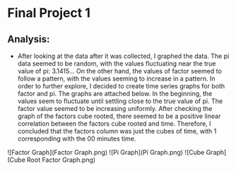# Final Project 1

## Analysis:

* After looking at the data after it was collected, I graphed the data. The pi data seemed to be random, with the values fluctuating near the true value of pi: 3.1415... On the other hand, the values of factor seemed to follow a pattern, with the values seeming to increase in a pattern. In order to further explore, I decided to create time series graphs for both factor and pi. The graphs are attached below. In the beginning, the values seem to fluctuate until settling close to the true value of pi. The factor value seemed to be increasing uniformly. After checking the graph of the factors cube rooted, there seemed to be a positive linear correlation between the factors cube rooted and time. Therefore, I concluded that the factors column was just the cubes of time, with 1 corresponding with the 00 minutes time.

![Factor Graph](Factor Graph.png)
![Pi Graph](Pi Graph.png)
![Cube Graph](Cube Root Factor Graph.png)
  